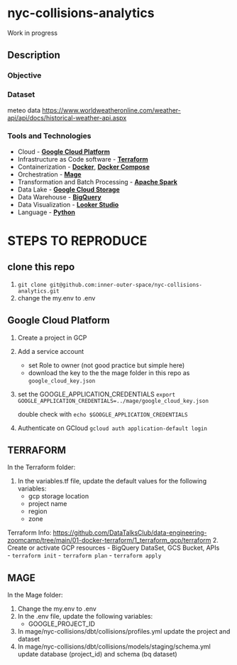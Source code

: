 # nyc-collisions-analytics

Work in progress

## Description

### Objective

### Dataset
meteo data 
https://www.worldweatheronline.com/weather-api/api/docs/historical-weather-api.aspx

### Tools and Technologies

- Cloud - [**Google Cloud Platform**](https://cloud.google.com)
- Infrastructure as Code software - [**Terraform**](https://www.terraform.io)
- Containerization - [**Docker**](https://www.docker.com), [**Docker Compose**](https://docs.docker.com/compose/)
- Orchestration - [**Mage**](https://www.mage.ai/)
- Transformation and Batch Processing - [**Apache Spark**](https://spark.apache.org/)
- Data Lake - [**Google Cloud Storage**](https://cloud.google.com/storage)
- Data Warehouse - [**BigQuery**](https://cloud.google.com/bigquery)
- Data Visualization - [**Looker Studio**](https://support.google.com/looker-studio/community?hl=en&sjid=8237525324739923528-EU)
- Language - [**Python**](https://www.python.org)




# STEPS TO REPRODUCE

## clone this repo 
1. `git clone git@github.com:inner-outer-space/nyc-collisions-analytics.git`
2. change the my.env to .env 

## Google Cloud Platform  
1. Create a project in GCP
2. Add a service account
    - set Role to owner (not good practice but simple here)
    - download the key to the the mage folder in this repo as `google_cloud_key.json`
3. set the GOOGLE_APPLICATION_CREDENTIALS
   `export GOOGLE_APPLICATION_CREDENTIALS=../mage/google_cloud_key.json`

    double check with 
   `echo $GOOGLE_APPLICATION_CREDENTIALS`

4. Authenticate on GCloud
   `gcloud auth application-default login`
   
## TERRAFORM
In the Terraform folder:
1. In the variables.tf file, update the default values for the following variables:
    -  gcp storage location 
    -  project name
    -  region
    -  zone

Terraform Info: https://github.com/DataTalksClub/data-engineering-zoomcamp/tree/main/01-docker-terraform/1_terraform_gcp/terraform
2. Create or activate GCP resources - BigQuery DataSet, GCS Bucket, APIs  
    - `terraform init`
    - `terraform plan`
    - `terraform apply`

## MAGE 
In the Mage folder: 
1. Change the my.env to .env
2. In the .env file, update the following variables:
   - GOOGLE_PROJECT_ID
3. In mage/nyc-collisions/dbt/collisions/profiles.yml update the project and dataset 
4. In mage/nyc-collisions/dbt/collisions/models/staging/schema.yml update database (project_id) and schema (bq dataset)

